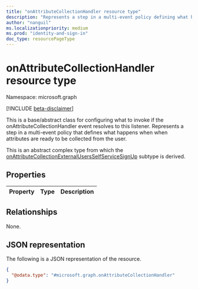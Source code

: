 ```yaml
---
title: "onAttributeCollectionHandler resource type"
description: "Represents a step in a multi-event policy defining what happens when attributes are ready to be collected from the user"
author: "nanguil"
ms.localizationpriority: medium
ms.prod: "identity-and-sign-in"
doc_type: resourcePageType
---
```


# onAttributeCollectionHandler resource type

Namespace: microsoft.graph

[!INCLUDE [beta-disclaimer](../../includes/beta-disclaimer.md)]

This is a base/abstract class for configuring what to invoke if the onAttributeCollectionHandler event resolves to this listener. Represents a step in a multi-event policy that defines what happens when when attributes are ready to be collected from the user.

This is an abstract complex type from which the [onAttributeCollectionExternalUsersSelfServiceSignUp](../resources/onattributecollectionexternalusersselfservicesignup.md) subtype is derived.

## Properties
|Property|Type|Description|
|:---|:---|:---|

## Relationships
None.

## JSON representation
The following is a JSON representation of the resource.
<!-- {
  "blockType": "resource",
  "@odata.type": "microsoft.graph.onAttributeCollectionHandler"
}
-->
``` json
{
  "@odata.type": "#microsoft.graph.onAttributeCollectionHandler"
}
```

